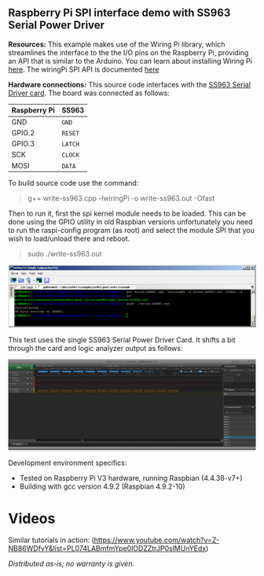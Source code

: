 ## Raspberry Pi SPI interface demo with SS963 Serial Power Driver



**Resources:**
This example makes use of the Wiring Pi library, which streamlines the interface to the the I/O pins on the Raspberry Pi, providing an API that is similar to the Arduino.  You can learn about installing Wiring Pi [here](http://wiringpi.com/download-and-install/). The wiringPi SPI API is documented [here](https://projects.drogon.net/raspberry-pi/wiringpi/spi-library/)

**Hardware connections:**
This source code interfaces with the [SS963 Serial Driver card](http://www.izlencebilisim.com/urun/ss963-seri-surucu-karti/2/). The board was connected as follows:

|Raspberry Pi    |SS963|
|----------------|---------------|
|GND  	            |`GND`            |
|GPIO.2            |`RESET`            |
|GPIO.3            |`LATCH`            |
|SCK            |`CLOCK`            |
|MOSI            |`DATA`            |

To build source code use the command:
>  g++ write-ss963.cpp -lwiringPi -o write-ss963.out -Ofast

Then to run it, first the spi kernel module needs to be loaded.  This can be  done using the GPIO utility in old Raspbian versions unfortunately you need to run the raspi-config program (as root) and select the module SPI
that you wish to load/unload there and reboot.

> sudo ./write-ss963.out

![compile-screenshot.png](https://github.com/enseitankado/ss963-serial-power-driver/blob/master/ss963-port-write-example/compile-screenshot.png?raw=true)

This test uses the single SS963 Serial Power Driver Card.  It shifts a  bit through the card and logic analyzer output as follows:

![port-write-analyzer-screenshot](https://github.com/enseitankado/ss963-serial-power-driver/blob/master/ss963-port-write-example/port-write-analyzer-screenshot.png?raw=true)


Development environment specifics:

 - Tested on Raspberry Pi V3 hardware, running Raspbian (4.4.38-v7+)
 - Building with gcc version 4.9.2 (Raspbian 4.9.2-10)


# Videos 

Similar tutorials in action: (https://www.youtube.com/watch?v=Z-NB86WDfvY&list=PL074LABmfmYpe0lODZZtrJP0slMUnYEdx) 

*Distributed as-is; no warranty is given.*
